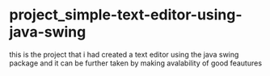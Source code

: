 # project_simple-text-editor-using-java-swing
this is the project that i had created a text editor using the java swing package and it can be further taken by making avalability of good feautures
